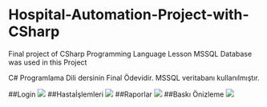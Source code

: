 # Hospital-Automation-Project-with-CSharp
Final project of CSharp Programming Language Lesson
MSSQL Database was used in this Project

C# Programlama Dili dersinin Final Ödevidir. MSSQL veritabanı kullanılmıştır.

##Login 
![](https://github.com/unalsemih/repo-images/blob/master/2019-01-24_02-55-15.png?raw=true)
##Hastaİşlemleri
![](https://github.com/unalsemih/repo-images/blob/master/2019-01-24_02-57-33.png?raw=true)
##Raporlar
![](https://github.com/unalsemih/repo-images/blob/master/2019-01-24_02-59-21.png?raw=true)
##Baskı Önizleme
![](https://github.com/unalsemih/repo-images/blob/master/2019-01-24_03-00-28.png?raw=true)

